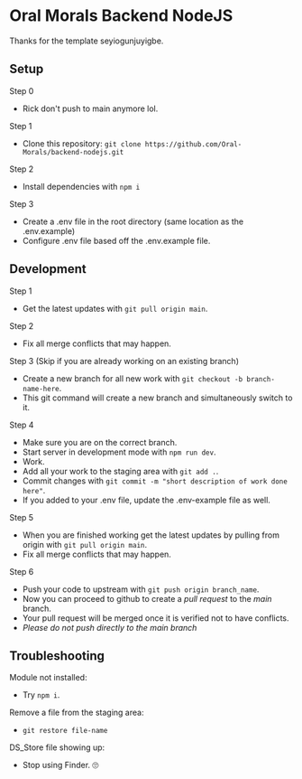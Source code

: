 # Oral Morals Backend NodeJS

Thanks for the template seyiogunjuyigbe.

## Setup

Step 0

- Rick don't push to main anymore lol.

Step 1

- Clone this repository: `git clone https://github.com/Oral-Morals/backend-nodejs.git`

Step 2

- Install dependencies with `npm i`

Step 3

- Create a .env file in the root directory (same location as the .env.example)
- Configure .env file based off the .env.example file.

## Development

Step 1

- Get the latest updates with `git pull origin main`.

Step 2

- Fix all merge conflicts that may happen.

Step 3 (Skip if you are already working on an existing branch)

- Create a new branch for all new work with `git checkout -b branch-name-here`.
- This git command will create a new branch and simultaneously switch to it.

Step 4

- Make sure you are on the correct branch.
- Start server in development mode with `npm run dev`.
- Work.
- Add all your work to the staging area with `git add .`.
- Commit changes with `git commit -m "short description of work done here"`.
- If you added to your .env file, update the .env-example file as well.

Step 5

- When you are finished working get the latest updates by pulling from origin with `git pull origin main`.
- Fix all merge conflicts that may happen.

Step 6

- Push your code to upstream with `git push origin branch_name`.
- Now you can proceed to github to create a _pull request_ to the _main_ branch.
- Your pull request will be merged once it is verified not to have conflicts.
- _Please do not push directly to the main branch_

## Troubleshooting

Module not installed:

- Try `npm i`.

Remove a file from the staging area:

- `git restore file-name`

DS_Store file showing up:

- Stop using Finder. 🙄
